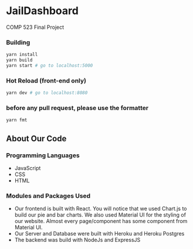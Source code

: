 # JailDashboard
COMP 523 Final Project

### Building

```bash
yarn install
yarn build
yarn start # go to localhost:5000
```

### Hot Reload (front-end only)
```bash
yarn dev # go to localhost:8080
```

### before any pull request, please use the formatter
```bash
yarn fmt
```

## About Our Code

### Programming Languages
*  JavaScript
*  CSS
*  HTML

### Modules and Packages Used
*  Our frontend is built with React. You will notice that we used Chart.js to build our pie and bar charts. We also used Material UI for the styling of our website. Almost every page/component has some component from Material UI.
*  Our Server and Database were built with Heroku and Heroku Postgres
*  The backend was build with NodeJs and ExpressJS
